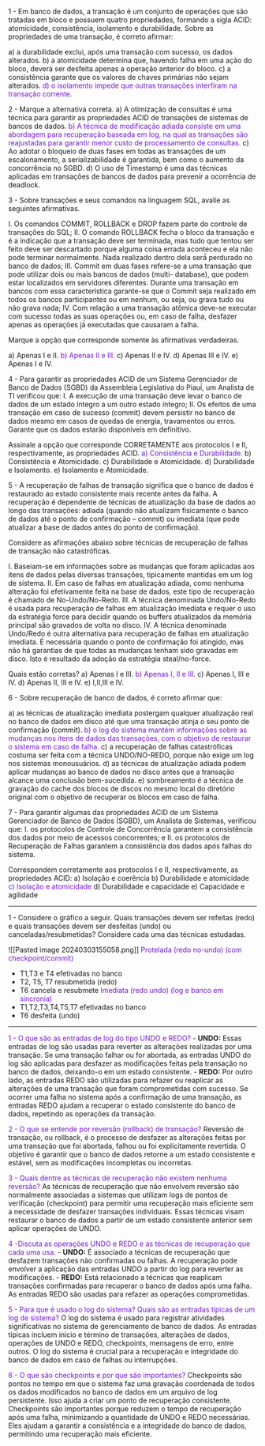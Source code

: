 1 -  Em banco de dados, a transação é um conjunto de operações que são tratadas em bloco e possuem quatro propriedades, formando a sigla ACID: atomicidade, consistência, isolamento e durabilidade. Sobre as propriedades de uma transação, é correto afirmar: 

a) a durabilidade exclui, após uma transação com sucesso, os dados alterados.
b) a atomicidade determina que, havendo falha em uma ação do bloco, deverá ser desfeita apenas a operação anterior do bloco. 
c) a consistência garante que os valores de chaves primárias não sejam alterados. 
<span style="color:#7317cf">d) o isolamento impede que outras transações interfiram na transação corrente.</span>

2 -  Marque a alternativa correta. 
a) A otimização de consultas é uma técnica para garantir as propriedades ACID de transações de sistemas de bancos de dados. 
<span style="color:#7317cf">b) A técnica de modificação adiada consiste em uma abordagem para recuperação baseada em log, na qual as transações são reajustadas para garantir menor custo de processamento de consultas. </span>
c) Ao adotar o bloqueio de duas fases em todas as transações de um escalonamento, a serializabilidade é garantida, bem como o aumento da concorrência no SGBD. 
d) O uso de Timestamp é uma das técnicas aplicadas em transações de bancos de dados para prevenir a ocorrência de deadlock. 

3 - Sobre transações e seus comandos na linguagem SQL, avalie as seguintes afirmativas.

I. Os comandos COMMIT, ROLLBACK e DROP fazem parte do controle de transações do SQL; 
II. O comando ROLLBACK fecha o bloco da transação e é a indicação que a transação deve ser terminada, mas tudo que tentou ser feito deve ser descartado porque alguma coisa errada aconteceu e ela não pode terminar normalmente. Nada realizado dentro dela será́ perdurado no banco de dados; 
III. Commit em duas fases refere-se a uma transação que pode utilizar dois ou mais bancos de dados (multi- database), que podem estar localizados em servidores diferentes. Durante uma transação em bancos com essa característica garante-se que o Commit seja realizado em todos os bancos participantes ou em nenhum, ou seja, ou grava tudo ou não grava nada; 
IV. Com relação a uma transação atômica deve-se executar com sucesso todas as suas operações ou, em caso de falha, desfazer apenas as operações já́ executadas que causaram a falha. 

Marque a opção que corresponde somente às afirmativas verdadeiras. 

a) Apenas I e II. 
<span style="color:#7317cf">b) Apenas II e III. </span>
c) Apenas II e IV. 
d) Apenas III e IV.
e) Apenas I e IV. 

4 - Para garantir as propriedades ACID de um Sistema Gerenciador de Banco de Dados (SGBD) da Assembleia Legislativa do Piauí́, um Analista de TI verificou que: 
I. A execução de uma transação deve levar o banco de dados de um estado íntegro a um outro estado íntegro; 
II. Os efeitos de uma transação em caso de sucesso (commit) devem persistir no banco de dados mesmo em casos de quedas de energia, travamentos ou erros. Garante que os dados estarão disponíveis em definitivo. 

Assinale a opção que corresponde CORRETAMENTE aos protocolos I e II, respectivamente, as propriedades ACID. 
<span style="color:#7317cf">a) Consistência e Durabilidade. </span>
b) Consistência e Atomicidade. 
c) Durabilidade e Atomicidade.
d) Durabilidade e Isolamento. 
e) Isolamento e Atomicidade. 

5 -  A recuperação de falhas de transação significa que o banco de dados é restaurado ao estado consistente mais recente antes da falha. A recuperação é dependente de técnicas de atualização da base de dados ao longo das transações: adiada (quando não atualizam fisicamente o banco de dados até o ponto de confirmação – commit) ou imediata (que pode atualizar a base de dados antes do ponto de confirmação). 

Considere as afirmações abaixo sobre técnicas de recuperação de falhas de transação não catastróficas. 

I. Baseiam-se em informações sobre as mudanças que foram aplicadas aos itens de dados pelas diversas transações, tipicamente mantidas em um log de sistema. 
II. Em caso de falhas em atualização adiada, como nenhuma alteração foi efetivamente feita na base de dados, este tipo de recuperação é chamado de No-Undo/No-Redo. 
III. A técnica denominada Undo/No-Redo é usada para recuperação de falhas em atualização imediata e requer o uso da estratégia force para decidir quando os buffers atualizados da memória principal são gravados de volta no disco. 
IV. A técnica denominada Undo/Redo é outra alternativa para recuperação de falhas em atualização imediata. É necessária quando o ponto de confirmação foi atingido, mas não há garantias de que todas as mudanças tenham sido gravadas em disco. Isto é resultado da adoção da estratégia steal/no-force. 

Quais estão corretas? 
a) Apenas I e III. 
<span style="color:#7317cf">b) Apenas I, II e III. </span>
c) Apenas I, III e IV. 
d) Apenas II, III e IV. 
e) I,II,III e IV. 

6 - Sobre recuperação de banco de dados, é correto afirmar que: 

a) as técnicas de atualização imediata postergam qualquer atualização real no banco de dados em disco até que uma transação atinja o seu ponto de confirmação (commit). 
<span style="color:#7317cf">b) o log do sistema mantém informações sobre as mudanças nos itens de dados das transações, com o objetivo de restaurar o sistema em caso de falha. </span>
c) a recuperação de falhas catastróficas costuma ser feita com a técnica UNDO/NO-REDO, porque não exige um log nos sistemas monousuários. 
d) as técnicas de atualização adiada podem aplicar mudanças ao banco de dados no disco antes que a transação alcance uma conclusão bem-sucedida.
e) sombreamento é a técnica de gravação do cache dos blocos de discos no mesmo local do diretório original com o objetivo de recuperar os blocos em caso de falha. 

7 - Para garantir algumas das propriedades ACID de um Sistema Gerenciador de Banco de Dados (SGBD), um Analista de Sistemas, verificou que: 
I. os protocolos de Controle de Concorrência garantem a consistência dos dados por meio de acessos concorrentes; e 
II. os protocolos de Recuperação de Falhas garantem a consistência dos dados após falhas do sistema. 

Correspondem corretamente aos protocolos I e II, respectivamente, as propriedades ACID: 
a) Isolação e coerência 
b) Durabilidade e atomicidade 
<span style="color:#7317cf">c) Isolação e atomicidade </span>
d) Durabilidade e capacidade 
e) Capacidade e agilidade

___________________________________________
1 - Considere o gráfico a seguir. Quais transações devem ser refeitas (redo) e quais transações devem ser desfeitas (undo) ou canceladas/resubmetidas? Considere cada uma das técnicas estudadas.

![[Pasted image 20240303155058.png]]
<span style="color:#7317cf">Protelada (redo no-undo) (com checkpoint/commit)</span>
- T1,T3 e T4 efetivadas no banco
- T2, T5, T7 resubmetida (redo)
- T6 cancela e resubmete
<span style="color:#7317cf">Imediata (redo undo) (log e banco em sincronia)</span>
- T1,T2,T3,T4,T5,T7 efetivadas no banco
- T6 desfeita (undo)
--------------------------------------------------------------------
<span style="color:#7317cf">1 - O que são as entradas de log do tipo UNDO e REDO? </span>
	- **UNDO:** Essas entradas de log são usadas para reverter as alterações realizadas por uma transação. Se uma transação falhar ou for abortada, as entradas UNDO do log são aplicadas para desfazer as modificações feitas pela transação no banco de dados, deixando-o em um estado consistente.
	- **REDO:** Por outro lado, as entradas REDO são utilizadas para refazer ou reaplicar as alterações de uma transação que foram comprometidas com sucesso. Se ocorrer uma falha no sistema após a confirmação de uma transação, as entradas REDO ajudam a recuperar o estado consistente do banco de dados, repetindo as operações da transação.

<span style="color:#7317cf">2 -  O que se entende por reversão (rollback) de transação? </span>
	Reversão de transação, ou rollback, é o processo de desfazer as alterações feitas por uma transação que foi abortada, falhou ou foi explicitamente revertida. O objetivo é garantir que o banco de dados retorne a um estado consistente e estável, sem as modificações incompletas ou incorretas.

<span style="color:#7317cf">3 - Quais dentre as técnicas de recuperação não existem nenhuma reversão?</span>
	As técnicas de recuperação que não envolvem reversão são normalmente associadas a sistemas que utilizam logs de pontos de verificação (checkpoint) para permitir uma recuperação mais eficiente sem a necessidade de desfazer transações individuais. Essas técnicas visam restaurar o banco de dados a partir de um estado consistente anterior sem aplicar operações de UNDO.

<span style="color:#7317cf">4 -Discuta as operações UNDO e REDO e as técnicas de recuperação que cada uma usa. </span>
	- **UNDO:** É associado a técnicas de recuperação que desfazem transações não confirmadas ou falhas. A recuperação pode envolver a aplicação das entradas UNDO a partir do log para reverter as modificações.
	- **REDO:** Está relacionado a técnicas que reaplicam transações confirmadas para recuperar o banco de dados após uma falha. As entradas REDO são usadas para refazer as operações comprometidas.

<span style="color:#7317cf">5 - Para que é usado o log do sistema? Quais são as entradas típicas de um log de sistema? </span>
	O log do sistema é usado para registrar atividades significativas no sistema de gerenciamento de banco de dados. As entradas típicas incluem início e término de transações, alterações de dados, operações de UNDO e REDO, checkpoints, mensagens de erro, entre outros. O log do sistema é crucial para a recuperação e integridade do banco de dados em caso de falhas ou interrupções.

<span style="color:#7317cf">6 - O que são checkpoints e por que são importantes?</span>
	Checkpoints são pontos no tempo em que o sistema faz uma gravação coordenada de todos os dados modificados no banco de dados em um arquivo de log persistente. Isso ajuda a criar um ponto de recuperação consistente. Checkpoints são importantes porque reduzem o tempo de recuperação após uma falha, minimizando a quantidade de UNDO e REDO necessárias. Eles ajudam a garantir a consistência e a integridade do banco de dados, permitindo uma recuperação mais eficiente.

